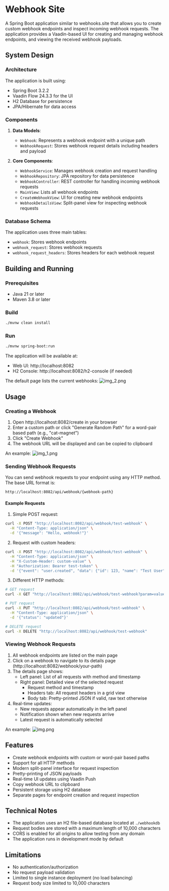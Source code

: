# Webhook Site

A Spring Boot application similar to webhooks.site that allows you to create custom webhook endpoints and inspect incoming webhook requests. The application provides a Vaadin-based UI for creating and managing webhook endpoints, and viewing the received webhook payloads.

## System Design

### Architecture

The application is built using:
- Spring Boot 3.2.2
- Vaadin Flow 24.3.3 for the UI
- H2 Database for persistence
- JPA/Hibernate for data access

### Components

1. **Data Models**:
   - `Webhook`: Represents a webhook endpoint with a unique path
   - `WebhookRequest`: Stores webhook request details including headers and payload

2. **Core Components**:
   - `WebhookService`: Manages webhook creation and request handling
   - `WebhookRepository`: JPA repository for data persistence
   - `WebhookController`: REST controller for handling incoming webhook requests
   - `MainView`: Lists all webhook endpoints
   - `CreateWebhookView`: UI for creating new webhook endpoints
   - `WebhookDetailsView`: Split-panel view for inspecting webhook requests

### Database Schema

The application uses three main tables:
- `webhook`: Stores webhook endpoints
- `webhook_request`: Stores webhook requests
- `webhook_request_headers`: Stores headers for each webhook request

## Building and Running

### Prerequisites

- Java 21 or later
- Maven 3.8 or later

### Build

```bash
./mvnw clean install
```

### Run

```bash
./mvnw spring-boot:run
```

The application will be available at:
- Web UI: http://localhost:8082
- H2 Console: http://localhost:8082/h2-console (if needed)

The default page lists the current webhooks:
![img_2.png](doc_images/img_2.png)
## Usage

### Creating a Webhook

1. Open http://localhost:8082/create in your browser
2. Enter a custom path or click "Generate Random Path" for a word-pair based path (e.g., "cat-magnet")
3. Click "Create Webhook"
4. The webhook URL will be displayed and can be copied to clipboard

An example:
![img_1.png](doc_images/img_1.png)

### Sending Webhook Requests

You can send webhook requests to your endpoint using any HTTP method. The base URL format is:
```
http://localhost:8082/api/webhook/{webhook-path}
```

#### Example Requests

1. Simple POST request:
```bash
curl -X POST "http://localhost:8082/api/webhook/test-webhook" \
  -H "Content-Type: application/json" \
  -d '{"message": "Hello, webhook!"}'
```

2. Request with custom headers:
```bash
curl -X POST "http://localhost:8082/api/webhook/test-webhook" \
  -H "Content-Type: application/json" \
  -H "X-Custom-Header: custom-value" \
  -H "Authorization: Bearer test-token" \
  -d '{"event": "user.created", "data": {"id": 123, "name": "Test User"}}'
```

3. Different HTTP methods:
```bash
# GET request
curl -X GET "http://localhost:8082/api/webhook/test-webhook?param=value"

# PUT request
curl -X PUT "http://localhost:8082/api/webhook/test-webhook" \
  -H "Content-Type: application/json" \
  -d '{"status": "updated"}'

# DELETE request
curl -X DELETE "http://localhost:8082/api/webhook/test-webhook"
```

### Viewing Webhook Requests

1. All webhook endpoints are listed on the main page
2. Click on a webhook to navigate to its details page (http://localhost:8082/webhook/your-path)
3. The details page shows:
   - Left panel: List of all requests with method and timestamp
   - Right panel: Detailed view of the selected request
     - Request method and timestamp
     - Headers tab: All request headers in a grid view
     - Body tab: Pretty-printed JSON if valid, raw text otherwise
4. Real-time updates:
   - New requests appear automatically in the left panel
   - Notification shown when new requests arrive
   - Latest request is automatically selected

An example:
![img.png](doc_images/img.png)
## Features

- Create webhook endpoints with custom or word-pair based paths
- Support for all HTTP methods
- Modern split-panel interface for request inspection
- Pretty-printing of JSON payloads
- Real-time UI updates using Vaadin Push
- Copy webhook URL to clipboard
- Persistent storage using H2 database
- Separate pages for endpoint creation and request inspection

## Technical Notes

- The application uses an H2 file-based database located at `./webhookdb`
- Request bodies are stored with a maximum length of 10,000 characters
- CORS is enabled for all origins to allow testing from any domain
- The application runs in development mode by default

## Limitations

- No authentication/authorization
- No request payload validation
- Limited to single instance deployment (no load balancing)
- Request body size limited to 10,000 characters
